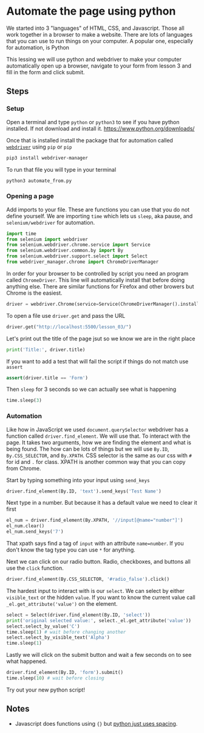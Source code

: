 # Automate the page using python

We started into 3 "languages" of HTML, CSS, and Javascript. Those all work together in a browser to make a website. There are lots of languages that you can use to run things on your computer. A popular one, especially for automation, is Python

This lessing we will use python and webdriver to make your computer automatically open up a browser, navigate to your form from lesson 3 and fill in the form and click submit.


## Steps

### Setup

Open a terminal and type `python` or `python3` to see if you have python installed. If not download and install it.
https://www.python.org/downloads/

Once that is installed install the package that for automation called [`webdriver`](https://pypi.org/project/webdriver-manager/) using `pip` or `pip`
```bash
pip3 install webdriver-manager
```

To run that file you will type in your terminal

```bash
python3 automate_from.py
```

### Opening a page

Add imports to your file. These are functions you can use that you do not define yourself. We are importing `time` which lets us `sleep`, aka pause, and `selenium/webdriver` for automation.
```python
import time
from selenium import webdriver
from selenium.webdriver.chrome.service import Service
from selenium.webdriver.common.by import By
from selenium.webdriver.support.select import Select
from webdriver_manager.chrome import ChromeDriverManager
```

In order for your browser to be controlled by script you need an program called `ChromeDriver`. This line will automatically install that before doing anything else. There are similar functions for Firefox and other browers but Chrome is the easiest.
```py
driver = webdriver.Chrome(service=Service(ChromeDriverManager().install()))
```

To open a file use `driver.get` and pass the URL
```py
driver.get("http://localhost:5500/lesson_03/")
```

Let's print out the title of the page jsut so we know we are in the right place
```py
print('Title:', driver.title)
```

If you want to add a test that will fail the script if things do not match use `assert`
```py
assert(driver.title == 'Form')
```

Then `sleep` for 3 seconds so we can actually see what is happening
```py
time.sleep(3)
```

### Automation

Like how in JavaScript we used `document.querySelector` webdriver has a function called `driver.find_element`. We will use that. To interact with the page. It takes two arguments, how we are finding the element and what is being found. The how can be lots of things but we will use `By.ID`, `By.CSS_SELECTOR`, and `By.XPATH`. CSS selector is the same as our css with `#` for id and `.` for class. XPATH is another common way that you can copy from Chrome.

Start by typing something into your input using `send_keys`
```py
driver.find_element(By.ID, 'text').send_keys('Test Name')
```

Next type in a number. But because it has a default value we need to clear it first
```py
el_num = driver.find_element(By.XPATH, '//input[@name="number"]')
el_num.clear()
el_num.send_keys('7')
```
That xpath says find a tag of `input` with an attribute `name=number`. If you don't know the tag type you can use `*` for anything.


Next we can click on our radio button. Radio, checkboxes, and buttons all use the `click` function.
```py
driver.find_element(By.CSS_SELECTOR, '#radio_false').click()
```

The hardest input to interact with is our `select`. We can select by either `visible_text` or the hidden `value`. If you want to know the current value call `_el.get_attribute('value')` on the element.
```py
select = Select(driver.find_element(By.ID, 'select'))
print('original selected value:', select._el.get_attribute('value'))
select.select_by_value('C')
time.sleep(1) # wait before changing another
select.select_by_visible_text('Alpha')
time.sleep(1)
```

Lastly we will click on the submit button and wait a few seconds on to see what happened.
```py
driver.find_element(By.ID, 'form').submit()
time.sleep(10) # wait before closing
```

Try out your new python script!

## Notes

* Javascript does functions using `{}` but [python just uses spacing](https://www.w3schools.com/python/python_functions.asp).